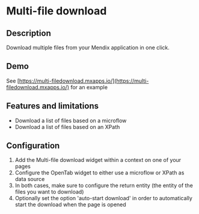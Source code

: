 # Multi-file download

## Description
Download multiple files from your Mendix application in one click.

## Demo
See [https://multi-filedownload.mxapps.io/](https://multi-filedownload.mxapps.io/) for an example

## Features and limitations
*	Download a list of files based on a microflow
*	Download a list of files based on an XPath

## Configuration
1.	Add the Multi-file download widget within a context on one of your pages
2.	Configure the OpenTab widget to either use a microflow or XPath as data source
3.	In both cases, make sure to configure the return entity (the entity of the files you want to download)
4.  Optionally set the option 'auto-start download' in order to automatically start the download when the page is opened
